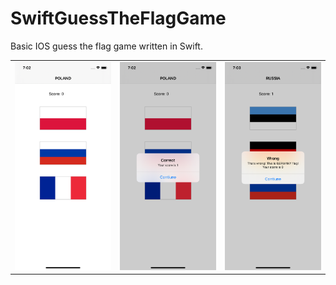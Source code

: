 # SwiftGuessTheFlagGame

Basic IOS guess the flag game written in Swift.

<table>
  <tr>
    <td><img src="https://github.com/1hbb/SwiftGuessTheFlagGame/blob/master/Project2/ScreenShots/Simulator%20Screen%20Shot%20-%20iPhone%2011%20-%202021-01-28%20at%2019.02.17.png" width="400"></td>
    <td><img src="https://github.com/1hbb/SwiftGuessTheFlagGame/blob/master/Project2/ScreenShots/Simulator%20Screen%20Shot%20-%20iPhone%2011%20-%202021-01-28%20at%2019.02.53.png" width="400"></td>
    <td><img src="https://github.com/1hbb/SwiftGuessTheFlagGame/blob/master/Project2/ScreenShots/Simulator%20Screen%20Shot%20-%20iPhone%2011%20-%202021-01-28%20at%2019.03.02.png" width="400"></td>
  <tr>
</table>
